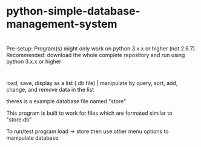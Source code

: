 # python-simple-database-management-system

#
Pre-setup:
Program(s) might only work on python 3.x.x or higher (not 2.6.7)
Recommended: download the whole complete repository and run using python 3.x.x or higher 

#
load, save, display as a list (.db file) | manipulate by query, sort, add, change, and remove data in the list

theres is a example database file named "store"

This program is built to work for files which are formated similar to "store.db"

To run/test program 
load -> store
then use other menu options to manipulate database
